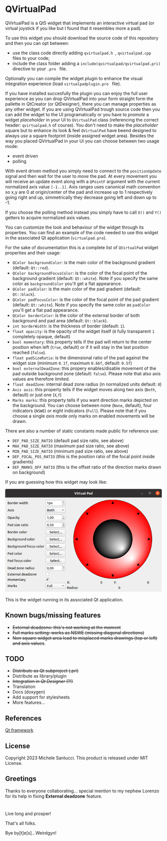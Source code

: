 # QVirtualPad

QVirtualPad is a Qt5 widget that implements an interactive virtual pad (or virtual joystick if you like but I found that it resembles more a pad).

To use this widget you should download the source code of this repository and then you can opt between:
- use the class code directly adding  ```qvirtualpad.h ```,  ```qvirtualpad.cpp ``` files to your code;
- include the class folder adding a  ```include(qvirtualpad/qvirtualpad.pri) ``` directive to your  ```.pro ``` file.

Optionally you can compile the widget plugin to enhance the visual integration experience (load  ```virtualpadplugin.pro ``` file).

If you have installed succesfully the plugin you can enjoy the full user experience as you can drop QVirtualPad into your form straight form the pallette in QtCreator (or QtDesigner), there you can manage properties as any other widget.
If you are using QVirtualPad trough source code then you can add the widget to the UI programatically or you have to *promote* a widget _placeholder_ in your UI to ```QVirtualPad``` class (referencing the correct header: ```qvirtualpad.h``` of course).
You don't need to make the _placeholder_ square but to enhance its look & feel ```QVirtualPad``` have beend designed to always _use_ a square footprint (inside assigned widget area).
Besides the way you placed QVirtualPad in your UI you can choose between two usage mode:
- event driven
- polling

With event driven method you simply need to connect to the ```positionUpdate``` signal and then wait for the user to *move* the pad. At every movement you will receive an update event along with a ```QPointF``` argument with the current normalized axis value ```[-1..1]```.
Axis ranges uses canonical math convention so x,y are 0 at origin/center of the pad and increase up to 1 respectively going right and up, simmetrically they decrease going left and down up to -1.

If you choose the polling method instead you simply have to call ```X()``` and ```Y()``` getters to acquire normalized axis values.

You can customize the look and behaviour of the widget through its properties.
You can find an example of the code needed to use this widget in the associated Qt application (```virtualpad.pro```).

For the sake of documentation this is a complete list of ```QVirtualPad``` widget properties and their usage:

- ```QColor backgroundColor```: is the main color of the background gradient (default: ```Qt::red```).
- ```QColor backgroundFocusColor```: is the color of the focal point of the background gradient (default: ```Qt::white```). Note if you specify the same color as ```backgroundColor``` you'll get a flat appearance.
- ```QColor padColor```: is the main color of the pad gradient (default: ```Qt::black```).
- ```QColor padFocusColor```: is the color of the focal point of the pad gradient (default: ```Qt::white```). Note if you specify the same color as ```padColor``` you'll get a flat pad appearance.
- ```QColor borderColor```: is the color of the external border of both background and pad area (default: ```Qt::black```).
- ```int borderWidth```: is the thickness of border (default: ```1```).
- ```float opacity```: is the opacity of the widget itself (```0``` fully transparent ```1``` completely opaque, default) 
- ```bool momentary```: this property tells if the pad will return to the center position when left (```true```, default) or if it will stay in the last position reached (```false```).
- ```float padSizeRatio```: is the dimensional ratio of the pad against the widget size (minimum ```0.1f```, maximum ```0.66f```, default: ```0.5f```)
- ```bool externalDeadZone```: this propery enables/disable movement of the pad outside background zone (default: ```false```). Please note that also axis values are therefore limited.
- ```float deadZone```: internal dead zone radius (in normalized units default: ```0```)
- ```Axis axis```: this property tells if the widget moves along two axis (```Both```, default) or just one (```X```,```Y```)
- ```Marks marks```: this property tells if you want direction marks depicted on the background. You can choose between none (```None```, default), four indicators (```NSWE```) or eight indicators (```Full```). Please note that if you choose a single _axis_ mode only marks on enabled movements will be drawn.

There are also a number of static constants made public for reference use:
- ```DEF_PAD_SIZE_RATIO```  (default pad size ratio, see above)
- ```MAX_PAD_SIZE_RATIO```  (maximum pad size ratio, see above)
- ```MIN_PAD_SIZE_RATIO```  (minimum pad size ratio, see above)
- ```DEF_FOCAL_POS_RATIO``` (this is the position ratio of the focal point inside gradients)
- ```DEF_MARKS_OFF_RATIO``` (this is the offset ratio of the direction marks drawn on background)

If you are guessing how this widget may look like:

![QVirtualPad in all its beauty](images/screenshot1.png?raw=true "QVirtualPad in all its beauty")

This is the widget running in its associated Qt application.

## Known bugs/missing features
- ~~External deadzone: this's not working at the moment~~
- ~~Full marks setting: works as NSWE (missing diagonal directions)~~ 
- ~~Non square widget area lead to misplaced marks drawings (top or left) and axis values~~.

## TODO
- ~~Distribute as Qt subproject (.pri)~~
- Distribute as library/plugin
- ~~Integration in _Qt Designer_ (?!)~~
- Translation
- Docs (doxygen)
- Add support for stylesheets
- More features...

## References
[Qt framework](http://qt.io)

## License
Copyright 2023 Michele Santucci.
This product is released under MIT License.

## Greetings
Thanks to everyone collaborating... special mention to my nephew Lorenzo for its help in fixing **External deadzone** feature.
#

Live long and prosper!

That's all folks.

Bye by[t]e[s]...Weirdgyn!
